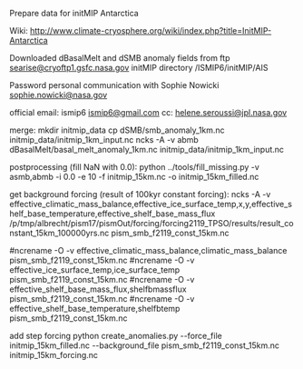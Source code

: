 Prepare data for initMIP Antarctica

Wiki: http://www.climate-cryosphere.org/wiki/index.php?title=InitMIP-Antarctica

Downloaded dBasalMelt and dSMB anomaly fields from 
ftp searise@cryoftp1.gsfc.nasa.gov initMIP directory /ISMIP6/initMIP/AIS

Password personal communication with Sophie Nowicki <sophie.nowicki@nasa.gov>

official email: ismip6 <ismip6@gmail.com>
cc: helene.seroussi@jpl.nasa.gov


merge: 
mkdir initmip_data
cp dSMB/smb_anomaly_1km.nc initmip_data/initmip_1km_input.nc
ncks -A -v abmb dBasalMelt/basal_melt_anomaly_1km.nc initmip_data/initmip_1km_input.nc

postprocessing (fill NaN with 0.0):
python ../tools/fill_missing.py -v asmb,abmb -i 0.0 -e 10 -f initmip_15km.nc -o initmip_15km_filled.nc

get background forcing (result of 100kyr constant forcing):
ncks -A -v effective_climatic_mass_balance,effective_ice_surface_temp,x,y,effective_shelf_base_temperature,effective_shelf_base_mass_flux /p/tmp/albrecht/pism17/pismOut/forcing/forcing2119_TPSO/results/result_constant_15km_100000yrs.nc pism_smb_f2119_const_15km.nc

#ncrename -O -v effective_climatic_mass_balance,climatic_mass_balance pism_smb_f2119_const_15km.nc
#ncrename -O -v effective_ice_surface_temp,ice_surface_temp pism_smb_f2119_const_15km.nc
#ncrename -O -v effective_shelf_base_mass_flux,shelfbmassflux pism_smb_f2119_const_15km.nc
#ncrename -O -v effective_shelf_base_temperature,shelfbtemp pism_smb_f2119_const_15km.nc

add step forcing
python create_anomalies.py --force_file initmip_15km_filled.nc --background_file pism_smb_f2119_const_15km.nc initmip_15km_forcing.nc

